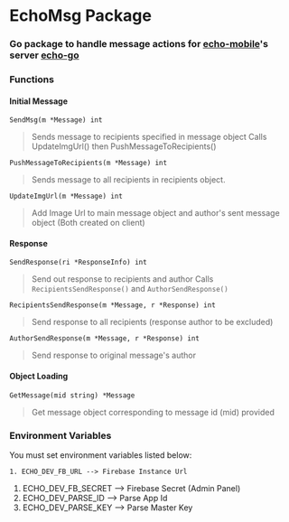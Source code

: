 # EchoMsg Package

### Go package to handle message actions for [echo-mobile](http://www.github.com/bessolabs/echo-mobile)'s server [echo-go](http://www.github.com/bessolabs/echo-go)

### Functions
#### Initial Message
`SendMsg(m *Message) int`

> Sends message to recipients specified in message object
> Calls UpdateImgUrl() then PushMessageToRecipients()

`PushMessageToRecipients(m *Message) int`

> Sends message to all recipients in recipients object.

`UpdateImgUrl(m *Message) int`

> Add Image Url to main message object and author's sent message object (Both created on client)

#### Response

`SendResponse(ri *ResponseInfo) int`

> Send out response to recipients and author
> Calls `RecipientsSendResponse()` and `AuthorSendResponse()`

`RecipientsSendResponse(m *Message, r *Response) int`

> Send response to all recipients (response author to be excluded)

`AuthorSendResponse(m *Message, r *Response) int`

> Send response to original message's author

#### Object Loading
`GetMessage(mid string) *Message`

> Get message object corresponding to message id (mid) provided

### Environment Variables
You must set environment variables listed below:
	
	1. ECHO_DEV_FB_URL --> Firebase Instance Url
  1. ECHO_DEV_FB_SECRET --> Firebase Secret (Admin Panel)
  1. ECHO_DEV_PARSE_ID --> Parse App Id
  1. ECHO_DEV_PARSE_KEY --> Parse Master Key